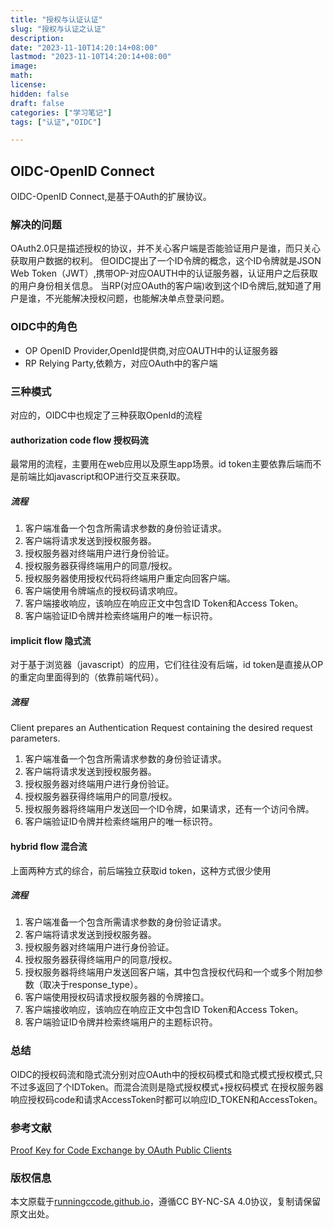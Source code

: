 ```yaml
---
title: "授权与认证认证"
slug: "授权与认证之认证"
description:
date: "2023-11-10T14:20:14+08:00"
lastmod: "2023-11-10T14:20:14+08:00"
image:
math:
license:
hidden: false
draft: false
categories: ["学习笔记"]
tags: ["认证","OIDC"]

---
```


## OIDC-OpenID Connect
OIDC-OpenID Connect,是基于OAuth的扩展协议。
### 解决的问题
OAuth2.0只是描述授权的协议，并不关心客户端是否能验证用户是谁，而只关心获取用户数据的权利。
但OIDC提出了一个ID令牌的概念，这个ID令牌就是JSON Web Token（JWT）,携带OP-对应OAUTH中的认证服务器，认证用户之后获取的用户身份相关信息。
当RP(对应OAuth的客户端)收到这个ID令牌后,就知道了用户是谁，不光能解决授权问题，也能解决单点登录问题。
### OIDC中的角色
- OP OpenID Provider,OpenId提供商,对应OAUTH中的认证服务器
- RP Relying Party,依赖方，对应OAuth中的客户端
### 三种模式
对应的，OIDC中也规定了三种获取OpenId的流程
#### authorization code flow 授权码流
最常用的流程，主要用在web应用以及原生app场景。id token主要依靠后端而不是前端比如javascript和OP进行交互来获取。
##### 流程
1. 客户端准备一个包含所需请求参数的身份验证请求。
2. 客户端将请求发送到授权服务器。
3. 授权服务器对终端用户进行身份验证。
4. 授权服务器获得终端用户的同意/授权。
5. 授权服务器使用授权代码将终端用户重定向回客户端。
6. 客户端使用令牌端点的授权码请求响应。
7. 客户端接收响应，该响应在响应正文中包含ID Token和Access Token。
8. 客户端验证ID令牌并检索终端用户的唯一标识符。
#### implicit flow 隐式流
对于基于浏览器（javascript）的应用，它们往往没有后端，id token是直接从OP的重定向里面得到的（依靠前端代码）。
##### 流程
Client prepares an Authentication Request containing the desired request parameters.
1. 客户端准备一个包含所需请求参数的身份验证请求。
2. 客户端将请求发送到授权服务器。
3. 授权服务器对终端用户进行身份验证。
4. 授权服务器获得终端用户的同意/授权。
5. 授权服务器将终端用户发送回一个ID令牌，如果请求，还有一个访问令牌。
6. 客户端验证ID令牌并检索终端用户的唯一标识符。
#### hybrid flow 混合流
上面两种方式的综合，前后端独立获取id token，这种方式很少使用
##### 流程
1. 客户端准备一个包含所需请求参数的身份验证请求。
2. 客户端将请求发送到授权服务器。
3. 授权服务器对终端用户进行身份验证。
4. 授权服务器获得终端用户的同意/授权。
5. 授权服务器将终端用户发送回客户端，其中包含授权代码和一个或多个附加参数（取决于response_type）。
6. 客户端使用授权码请求授权服务器的令牌接口。
7. 客户端接收响应，该响应在响应正文中包含ID Token和Access Token。
8. 客户端验证ID令牌并检索终端用户的主题标识符。
### 总结
OIDC的授权码流和隐式流分别对应OAuth中的授权码模式和隐式模式授权模式,只不过多返回了个IDToken。而混合流则是隐式授权模式+授权码模式
在授权服务器响应授权码code和请求AccessToken时都可以响应ID_TOKEN和AccessToken。



### 参考文献

[Proof Key for Code Exchange by OAuth Public Clients](https://datatracker.ietf.org/doc/html/rfc7636)

### 版权信息

本文原载于[runningccode.github.io](https://runningccode.github.io)，遵循CC BY-NC-SA 4.0协议，复制请保留原文出处。